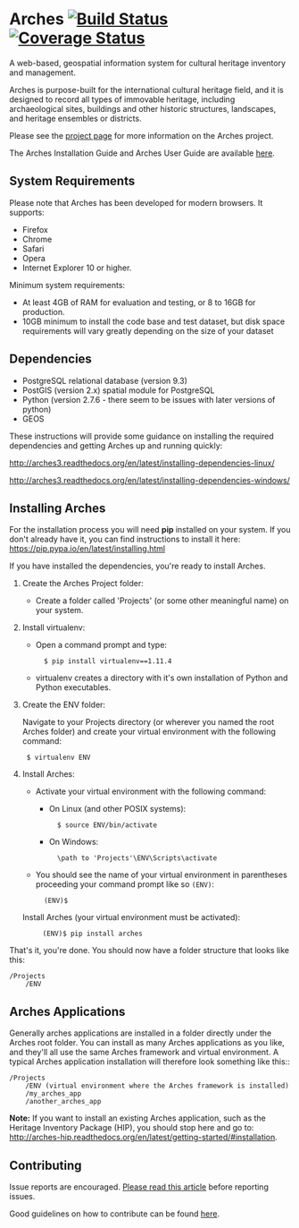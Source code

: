 # Arches [![Build Status](https://travis-ci.org/archesproject/arches.svg?branch=master)](https://travis-ci.org/archesproject/arches) [![Coverage Status](https://coveralls.io/repos/github/archesproject/arches/badge.svg?branch=master)](https://coveralls.io/github/archesproject/arches?branch=master)

A web-based, geospatial information system for cultural heritage inventory and management.

Arches is purpose-built for the international cultural heritage field, and it is designed to record all types of immovable heritage, including archaeological sites, buildings and other historic structures, landscapes, and heritage ensembles or districts.

Please see the [project page](http://archesproject.org/) for more information on the Arches project.

The Arches Installation Guide and Arches User Guide are available [here](http://archesproject.org/documentation/).

## System Requirements

Please note that Arches has been developed for modern browsers. It supports:

* Firefox
* Chrome
* Safari
* Opera
* Internet Explorer 10 or higher.

Minimum system requirements:

* At least 4GB of RAM for evaluation and testing, or 8 to 16GB for production.
* 10GB minimum to install the code base and test dataset, but disk space requirements will vary greatly depending on the size of your dataset

## Dependencies

* PostgreSQL relational database (version 9.3)
* PostGIS (version 2.x) spatial module for PostgreSQL
* Python (version 2.7.6 - there seem to be issues with later versions of python)
* GEOS

These instructions will provide some guidance on installing
the required dependencies and getting Arches up and running quickly:

http://arches3.readthedocs.org/en/latest/installing-dependencies-linux/

http://arches3.readthedocs.org/en/latest/installing-dependencies-windows/

## Installing Arches

For the installation process you will need **pip** installed on your system. If you don't already have it, you can find instructions to install it here: https://pip.pypa.io/en/latest/installing.html

If you have installed the dependencies, you're ready to install Arches.

1. Create the Arches Project folder:

    * Create a folder called 'Projects' (or some other meaningful name) on your system.    
2.  Install virtualenv:

    * Open a command prompt and type:

            $ pip install virtualenv==1.11.4

    * virtualenv creates a directory with it's own installation of Python and Python executables.

3. Create the ENV folder:

    Navigate to your Projects directory (or wherever you named the root Arches folder) and create your virtual environment with the following command:

        $ virtualenv ENV

4. Install Arches:

    * Activate your virtual environment with the following command:

        * On Linux (and other POSIX systems):

                $ source ENV/bin/activate

        * On Windows:

                \path to 'Projects'\ENV\Scripts\activate

    * You should see the name of your virtual environment in parentheses proceeding your command prompt like so `(ENV)`:

            (ENV)$

    Install Arches (your virtual environment must be activated):

            (ENV)$ pip install arches



That's it, you're done.  You should now have a folder structure that looks like this:

    /Projects
        /ENV

## Arches Applications

Generally arches applications are installed in a folder directly under the Arches root folder.  You can install as many Arches applications as you like, and they'll all use the same Arches framework and virtual environment.  A typical Arches application installation will therefore look something like this::

    /Projects
        /ENV (virtual environment where the Arches framework is installed)
        /my_arches_app
        /another_arches_app

**Note:**
    If you want to install an existing Arches application, such as the Heritage Inventory Package (HIP), you should stop here and go to: http://arches-hip.readthedocs.org/en/latest/getting-started/#installation.

## Contributing

Issue reports are encouraged.  [Please read this article](http://polite.technology/reportabug.html) before reporting issues.

Good guidelines on how to contribute can be found [here](https://egghead.io/series/how-to-contribute-to-an-open-source-project-on-github).
